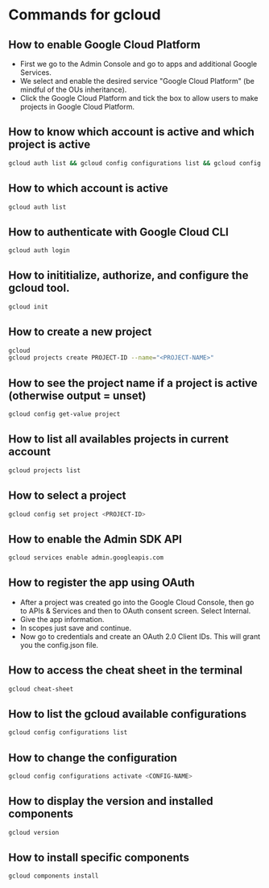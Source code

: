 # Commands for gcloud

## How to enable Google Cloud Platform
   - First we go to the Admin Console and go to apps and additional Google Services.
   - We select and enable the desired service "Google Cloud Platform" (be mindful of the OUs inheritance).
   - Click the Google Cloud Platform and tick the box to allow users to make projects in Google Cloud Platform.

## How to know which account is active and which project is active
   ```bash
   gcloud auth list && gcloud config configurations list && gcloud config get-value project
   ```

## How to which account is active
   ```bash
   gcloud auth list
   ```

## How to authenticate with Google Cloud CLI
   ```bash
   gcloud auth login
   ```

## How to inititialize, authorize, and configure the gcloud tool.
   ```bash
   gcloud init
   ```

## How to create a new project
   ```bash
   gcloud
   gcloud projects create PROJECT-ID --name="<PROJECT-NAME>"
   ```

## How to see the project name if a project is active (otherwise output = unset)
   ```bash
   gcloud config get-value project
   ```

## How to list all availables projects in current account
   ```bash
   gcloud projects list
   ```

## How to select a project
   ```bash
   gcloud config set project <PROJECT-ID>
   ```

## How to enable the Admin SDK API
   ```bash
   gcloud services enable admin.googleapis.com
   ```

## How to register the app using OAuth
   - After a project was created go into the Google Cloud Console, then go to APIs & Services and then to OAuth consent screen. Select Internal.
   - Give the app information.
   - In scopes just save and continue.
   - Now go to credentials and create an OAuth 2.0 Client IDs. This will grant you the config.json file.

## How to access the cheat sheet in the terminal
   ```bash
   gcloud cheat-sheet
   ```


## How to list the gcloud available configurations
   ```bash
   gcloud config configurations list
   ```

## How to change the configuration
   ```bash
   gcloud config configurations activate <CONFIG-NAME>
   ```

## How to display the version and installed components
   ```bash
   gcloud version
   ```

## How to install specific components
   ```bash
   gcloud components install
   ```
